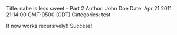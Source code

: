 Title: nabe is less sweet - Part 2
Author: John Doe
Date: Apr 21 2011 21:14:00 GMT-0500 (CDT)
Categories: test

It now works recursively!! Success!